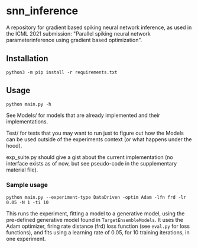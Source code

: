 # snn_inference

A repository for gradient based spiking neural network inference, as used in the ICML 2021 submission: "Parallel spiking neural network parameterinference using gradient based optimization".

## Installation

`python3 -m pip install -r requirements.txt`

## Usage
`python main.py -h`

See Models/ for models that are already implemented and their implementations.

Test/ for tests that you may want to run just to figure out how the Models can be used outside of the experiments context (or what happens under the hood).

exp_suite.py should give a gist about the current implementation (no interface exists as of now, but see pseudo-code in the supplementary material file).

### Sample usage
```
python main.py --experiment-type DataDriven -optim Adam -lfn frd -lr 0.05 -N 1 -ti 10
```

This runs the experiment, fitting a model to a generative model, using the pre-defined generative model found in `TargetEnsembleModels`.
It uses the Adam optimizer, firing rate distance (frd) loss function (see `eval.py` for loss functions), and fits using a learning rate of 0.05, for 10 training iterations, in one experiment.
